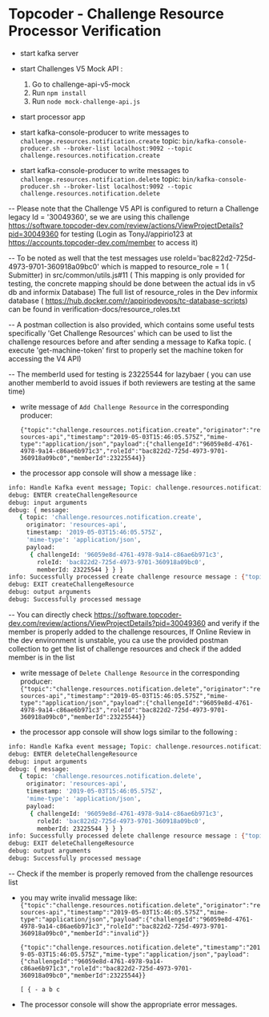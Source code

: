 # Topcoder - Challenge Resource Processor Verification

- start kafka server
- start Challenges V5 Mock API :
   1. Go to challenge-api-v5-mock
   2. Run `npm install`
   3. Run `node mock-challenge-api.js`
- start processor app
- start kafka-console-producer to write messages to `challenge.resources.notification.create` topic:
  `bin/kafka-console-producer.sh --broker-list localhost:9092 --topic challenge.resources.notification.create`

- start kafka-console-producer to write messages to `challenge.resources.notification.delete` topic:
  `bin/kafka-console-producer.sh --broker-list localhost:9092 --topic challenge.resources.notification.delete`


 -- Please note that the Challenge V5 API is configured to return a Challenge legacy Id = '30049360', se we are using this challenge https://software.topcoder-dev.com/review/actions/ViewProjectDetails?pid=30049360 for testing (Login as TonyJ/appirio123 at https://accounts.topcoder-dev.com/member to access it)

 -- To be noted as well that the test messages use roleId='bac822d2-725d-4973-9701-360918a09bc0' which is mapped to resource_role = 1 ( Submitter) in src/common/utils.js#11 ( This mapping is only provided for testing, the concrete mapping should be done between the actual ids in v5 db and informix Database)
 The full list of resource_roles in the Dev informix database ( https://hub.docker.com/r/appiriodevops/tc-database-scripts) can be found in verification-docs/resource_roles.txt

-- A postman collection is also provided, which contains some useful tests specifically 'Get Challenge Resources' which can be used to list the challenge resources before and after sending a message to Kafka topic. ( execute 'get-machine-token' first to properly set the machine token for accessing the V4 API)

-- The memberId used for testing is 23225544 for lazybaer ( you can use another memberId to avoid issues if both reviewers are testing at the same time)

- write message of `Add Challenge Resource` in the corresponding producer:


  `{"topic":"challenge.resources.notification.create","originator":"resources-api","timestamp":"2019-05-03T15:46:05.575Z","mime-type":"application/json","payload":{"challengeId":"96059e8d-4761-4978-9a14-c86ae6b971c3","roleId":"bac822d2-725d-4973-9701-360918a09bc0","memberId":23225544}}`
  
- the processor app console will show a message like :

```bash
info: Handle Kafka event message; Topic: challenge.resources.notification.create; Partition: 0; Offset: 368; Message: {"topic":"challenge.resources.notification.create","originator":"resources-api","timestamp":"2019-05-03T15:46:05.575Z","mime-type":"application/json","payload":{"challengeId":"96059e8d-4761-4978-9a14-c86ae6b971c3","roleId":"bac822d2-725d-4973-9701-360918a09bc0","memberId":23225544}}.
debug: ENTER createChallengeResource
debug: input arguments
debug: { message:
   { topic: 'challenge.resources.notification.create',
     originator: 'resources-api',
     timestamp: '2019-05-03T15:46:05.575Z',
     'mime-type': 'application/json',
     payload:
      { challengeId: '96059e8d-4761-4978-9a14-c86ae6b971c3',
        roleId: 'bac822d2-725d-4973-9701-360918a09bc0',
        memberId: 23225544 } } }
info: Successfully processed create challenge resource message : {"topic":"challenge.resources.notification.create","originator":"resources-api","timestamp":"2019-05-03T15:46:05.575Z","mime-type":"application/json","payload":{"challengeId":"96059e8d-4761-4978-9a14-c86ae6b971c3","roleId":"bac822d2-725d-4973-9701-360918a09bc0","memberId":23225544}}
debug: EXIT createChallengeResource
debug: output arguments
debug: Successfully processed message
```

-- You can directly check https://software.topcoder-dev.com/review/actions/ViewProjectDetails?pid=30049360 and verify if the member is properly added to the challenge resources, If Online Review in the dev environment is unstable, you ca use the provided postman collection to get the list of challenge resources and check if the added member is in the list


- write message of `Delete Challenge Resource` in the corresponding producer:
  `{"topic":"challenge.resources.notification.delete","originator":"resources-api","timestamp":"2019-05-03T15:46:05.575Z","mime-type":"application/json","payload":{"challengeId":"96059e8d-4761-4978-9a14-c86ae6b971c3","roleId":"bac822d2-725d-4973-9701-360918a09bc0","memberId":23225544}}`

- the processor app console will show logs similar to the following :

```bash
info: Handle Kafka event message; Topic: challenge.resources.notification.delete; Partition: 0; Offset: 360; Message: {"topic":"challenge.resources.notification.delete","originator":"resources-api","timestamp":"2019-05-03T15:46:05.575Z","mime-type":"application/json","payload":{"challengeId":"96059e8d-4761-4978-9a14-c86ae6b971c3","roleId":"bac822d2-725d-4973-9701-360918a09bc0","memberId":23225544}}.
debug: ENTER deleteChallengeResource
debug: input arguments
debug: { message:
   { topic: 'challenge.resources.notification.delete',
     originator: 'resources-api',
     timestamp: '2019-05-03T15:46:05.575Z',
     'mime-type': 'application/json',
     payload:
      { challengeId: '96059e8d-4761-4978-9a14-c86ae6b971c3',
        roleId: 'bac822d2-725d-4973-9701-360918a09bc0',
        memberId: 23225544 } } }
info: Successfully processed delete challenge resource message : {"topic":"challenge.resources.notification.delete","originator":"resources-api","timestamp":"2019-05-03T15:46:05.575Z","mime-type":"application/json","payload":{"challengeId":"96059e8d-4761-4978-9a14-c86ae6b971c3","roleId":"bac822d2-725d-4973-9701-360918a09bc0","memberId":23225544}}
debug: EXIT deleteChallengeResource
debug: output arguments
debug: Successfully processed message
```

-- Check if the member is properly removed from the challenge resources list

- you may write invalid message like:
  `{"topic":"challenge.resources.notification.delete","originator":"resources-api","timestamp":"2019-05-03T15:46:05.575Z","mime-type":"application/json","payload":{"challengeId":"96059e8d-4761-4978-9a14-c86ae6b971c3","roleId":"bac822d2-725d-4973-9701-360918a09bc0","memberId":"invalid"}}`

  `{"topic":"challenge.resources.notification.delete","timestamp":"2019-05-03T15:46:05.575Z","mime-type":"application/json","payload":{"challengeId":"96059e8d-4761-4978-9a14-c86ae6b971c3","roleId":"bac822d2-725d-4973-9701-360918a09bc0","memberId":23225544}}`

  `[ { - a b c`

- The processor console will show the appropriate error messages.